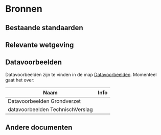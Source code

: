 # Bronnen

## Bestaande standaarden

## Relevante wetgeving

## Datavoorbeelden

Datavoorbeelden zijn te vinden in de map [Datavoorbeelden](https://github.com/Informatievlaanderen/OSLOthema-bodemEnOndergrond/tree/master/resources/datavoorbeelden). Momenteel gaat het over:

|Naam|Info|
|---|---|
|Datavoorbeelden Grondverzet||
|datavoorbeelden TechnischVerslag||

## Andere documenten
